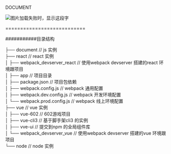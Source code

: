 DOCUMENT

<img src="https://github.com/chenhui4521582/document/blob/master/readme_img.jpg" alt="图片加载失败时，显示这段字" align=center/>  
  
  
===========================
  
###########目录结构  

  
├── document                          // js 实例  
├── react                             // react 实例  
│   ├── webpack_devserver_react       // 使用webpack devserver 搭建的react 环境跟项目  
│       ├── app                       // 项目目录  
│       ├── package.json              // 项目包依赖  
│       ├── webpack.config.js         // webpack 通用配置  
│       ├── webpack.dev.config.js     // webpack 开发环境配置  
│       └── webpack.prod.config.js    // webpack 线上环境配置  
├── vue                               // vue 实例  
│   ├── vue-602                       // 602游戏项目  
│   ├── vue-cli3                      // 基于脚手架cli3 的实例  
│   ├── vve-ui                        // 提交到npm 的全局组件库  
│   └── webpack_devserver_vue         // 使用webpack devserver 搭建的vue 环境跟项目  
└── node                              // node 实例
